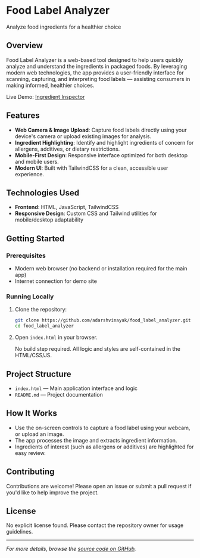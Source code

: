 # Food Label Analyzer

Analyze food ingredients for a healthier choice

## Overview

Food Label Analyzer is a web-based tool designed to help users quickly analyze and understand the ingredients in packaged foods. By leveraging modern web technologies, the app provides a user-friendly interface for scanning, capturing, and interpreting food labels — assisting consumers in making informed, healthier choices.

Live Demo: [Ingredient Inspector](https://ingredient-inspector.vercel.app/)

## Features

- **Web Camera & Image Upload**: Capture food labels directly using your device's camera or upload existing images for analysis.
- **Ingredient Highlighting**: Identify and highlight ingredients of concern for allergens, additives, or dietary restrictions.
- **Mobile-First Design**: Responsive interface optimized for both desktop and mobile users.
- **Modern UI**: Built with TailwindCSS for a clean, accessible user experience.

## Technologies Used

- **Frontend**: HTML, JavaScript, TailwindCSS
- **Responsive Design**: Custom CSS and Tailwind utilities for mobile/desktop adaptability

## Getting Started

### Prerequisites

- Modern web browser (no backend or installation required for the main app)
- Internet connection for demo site

### Running Locally

1. Clone the repository:
   ```bash
   git clone https://github.com/adarshvinayak/food_label_analyzer.git
   cd food_label_analyzer
   ```

2. Open `index.html` in your browser.

   No build step required. All logic and styles are self-contained in the HTML/CSS/JS.

## Project Structure

- `index.html` — Main application interface and logic
- `README.md` — Project documentation

## How It Works

- Use the on-screen controls to capture a food label using your webcam, or upload an image.
- The app processes the image and extracts ingredient information.
- Ingredients of interest (such as allergens or additives) are highlighted for easy review.

## Contributing

Contributions are welcome! Please open an issue or submit a pull request if you'd like to help improve the project.

## License

No explicit license found. Please contact the repository owner for usage guidelines.

---

_For more details, browse the [source code on GitHub](https://github.com/adarshvinayak/food_label_analyzer)._
